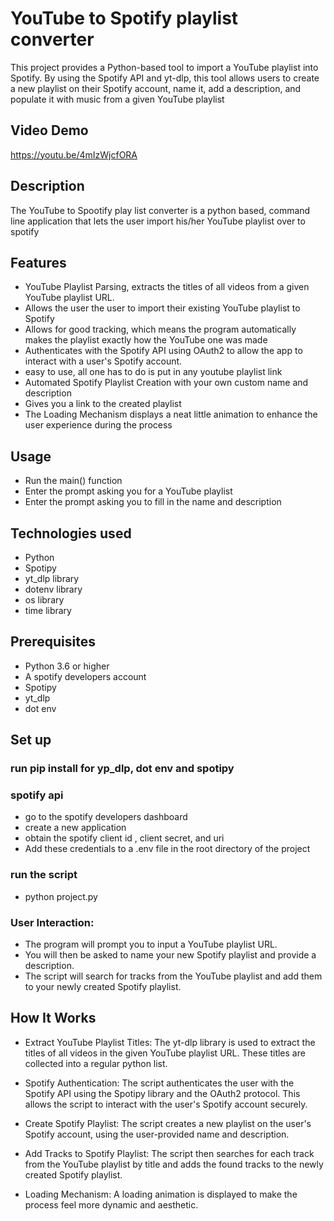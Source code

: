 
# YouTube to Spotify playlist converter

This project provides a Python-based tool to import a YouTube playlist into Spotify. By using the Spotify API and yt-dlp, this tool allows users to create a new playlist on their Spotify account, name it, add a description, and populate it with music from a given YouTube playlist

## Video Demo
<https://youtu.be/4mIzWjcfORA>


## Description

The YouTube to Spootify play list converter is a python based, command line application that lets the user import his/her YouTube playlist over to spotify

## Features
- YouTube Playlist Parsing, extracts the titles of all videos from a given YouTube playlist URL.
- Allows the user the user to import their existing YouTube playlist to Spotify
- Allows for good tracking, which means the program automatically makes the playlist exactly how the YouTube one was made
- Authenticates with the Spotify API using OAuth2 to allow the app to interact with a user's Spotify account.
- easy to use, all one has to do is put in any youtube playlist link
- Automated Spotify Playlist Creation with your own custom name and description
- Gives you a link to the created playlist
- The Loading Mechanism displays a neat little animation to enhance the user experience during the process


## Usage

- Run the main() function
- Enter the prompt asking you for a YouTube playlist
- Enter the prompt asking you to fill in the name and description

## Technologies used

- Python
- Spotipy
- yt_dlp library
- dotenv library
- os library
- time library


## Prerequisites

- Python 3.6 or higher
- A spotify developers account
- Spotipy
- yt_dlp
- dot env

## Set up

### run pip install for yp_dlp, dot env and spotipy

### spotify api
- go to the spotify developers dashboard
- create a new application
- obtain the spotify client id , client secret, and uri
- Add these credentials to a .env file in the root directory of the project

### run the script

- python project.py


### User Interaction:

- The program will prompt you to input a YouTube playlist URL.
- You will then be asked to name your new Spotify playlist and provide a description.
- The script will search for tracks from the YouTube playlist and add them to your newly created Spotify playlist.



## How It Works

- Extract YouTube Playlist Titles: The yt-dlp library is used to extract the titles of all videos in the given YouTube playlist URL. These titles are collected into a regular python list.

- Spotify Authentication: The script authenticates the user with the Spotify API using the Spotipy library and the OAuth2 protocol. This allows the script to interact with the user's Spotify account securely.

- Create Spotify Playlist: The script creates a new playlist on the user's Spotify account, using the user-provided name and description.

- Add Tracks to Spotify Playlist: The script then searches for each track from the YouTube playlist by title and adds the found tracks to the newly created Spotify playlist.

- Loading Mechanism: A loading animation is displayed to make the process feel more dynamic and aesthetic.
